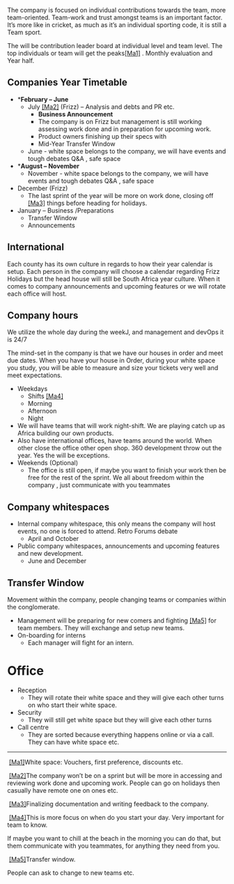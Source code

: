 
The company is focused on individual contributions towards the team, more team-oriented. Team-work and trust amongst teams is an important factor. It’s more like in cricket, as much as it’s an individual sporting code, it is still a Team sport.

The will be contribution leader board at individual level and team level. The top individuals or team will get the peaks[[Ma1]](#_msocom_1) . Monthly evaluation and Year half.

## Companies Year Timetable

* ***February – June**
	* July [[Ma2]](#_msocom_2) (Frizz) – Analysis and debts and PR etc.
		* **Business Announcement**    
		* The company is on Frizz but management is still working assessing work done and in preparation for upcoming work.
		* Product owners finishing up their specs with
		* Mid-Year Transfer Window
	* June - white space belongs to the company, we will have events and tough debates Q&A , safe space
* ***August – November**
	* November - white space belongs to the company, we will have events and tough debates Q&A , safe space 
* December (Frizz)
	* The last sprint of the year will be more on work done, closing off [[Ma3]](#_msocom_3) things before heading for holidays.
* January – Business /Preparations
	* Transfer Window
	* Announcements

## International

Each county has its own culture in regards to how their year calendar is setup. Each person in the company will choose a calendar regarding Frizz Holidays but the head house will still be South Africa year culture. When it comes to company announcements and upcoming features or we will rotate each office will host.  

## Company hours

We utilize the whole day during the weekJ, and management and devOps it is 24/7

The mind-set in the company is that we have our houses in order and meet due dates. When you have your house in Order, during your white space you study, you will be able to measure and size your tickets very well and meet expectations.  

* Weekdays
	* Shifts [[Ma4]](#_msocom_4) 
	* Morning 
	* Afternoon
	* Night
* We will have teams that will work night-shift. We are playing catch up as Africa building our own products.
* Also have international offices, have teams around the world. When other close the office other open shop. 360 development throw out the year. Yes the will be exceptions.   
* Weekends (Optional)    
	* The office is still open, if maybe you want to finish your work then be free for the rest of the sprint. We all about freedom within the company , just communicate with you teammates  

## Company whitespaces
* Internal company whitespace, this only means the company will host events, no one is forced to attend. Retro Forums debate
	* April and October
* Public company whitespaces, announcements and upcoming features and new development. 
	* June and December 

## Transfer Window

Movement within the company, people changing teams or companies within the conglomerate. 
* Management will be preparing for new comers and fighting [[Ma5]](#_msocom_5) for team members. They will exchange and setup new teams.
* On-boarding for interns
	* Each manager will fight for an intern. 

# Office 
* Reception
	* They will rotate their white space and they will give each other turns on who start their white space.
* Security
	* They will still get white space but they will give each other turns
* Call centre
	* They are sorted because everything happens online or via a call. They can have white space etc.

---

 [[Ma1]](#_msoanchor_1)White space: Vouchers, first preference, discounts etc.

 [[Ma2]](#_msoanchor_2)The company won’t be on a sprint but will be more in accessing and reviewing work done and upcoming work. People can go on holidays then casually have remote one on ones etc. 

 [[Ma3]](#_msoanchor_3)Finalizing documentation and writing feedback to the company.

 [[Ma4]](#_msoanchor_4)This is more focus on when do you start your day. Very important for team to know.

If maybe you want to chill at the beach in the morning you can do that, but them communicate with you teammates, for anything they need from you.

 [[Ma5]](#_msoanchor_5)Transfer window.  
  
People can ask to change to new teams etc.
